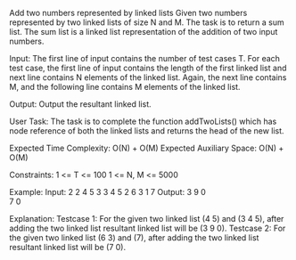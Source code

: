 Add two numbers represented by linked lists 
Given two numbers represented by two linked lists of size N and M. The task is to return a sum list. The sum list is a linked list representation of the addition of two input numbers.

Input:
The first line of input contains the number of test cases T. For each test case, the first line of input contains the length of the first linked list and next line contains N elements of the linked list. Again, the next line contains M, and the following line contains M elements of the linked list.

Output:
Output the resultant linked list.

User Task:
The task is to complete the function addTwoLists() which has node reference of both the linked lists and returns the head of the new list.

Expected Time Complexity: O(N) + O(M)
Expected Auxiliary Space: O(N) + O(M)

Constraints:
1 <= T <= 100
1 <= N, M <= 5000

Example:
Input:
2
2
4 5
3
3 4 5
2
6 3
1
7
Output:
3 9 0  
7 0

Explanation:
Testcase 1: For the given two linked list (4 5) and (3 4 5), after adding the two linked list resultant linked list will be (3 9 0).
Testcase 2: For the given two linked list (6 3) and (7), after adding the two linked list resultant linked list will be (7 0).